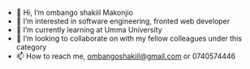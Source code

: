 - 👋 Hi, I’m ombango shakiil Makonjio
- 👀 I’m interested in software engineering, fronted web developer
- 🌱 I’m currently learning at Umma University
- 💞️ I’m looking to collaborate on with my fellow colleagues under this category
- 📫 How to reach me, ombangoshakiil@gmail.com or 0740574446

<!---
Ombango/Ombango is a ✨ special ✨ repository because its `README.md` (this file) appears on your GitHub profile.
You can click the Preview link to take a look at your changes.
--->
